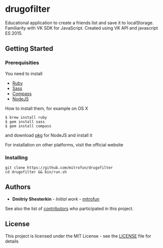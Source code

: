 # drugofilter

Educational application to create a friends list and save it to localStorage. 
Familiarity with VK SDK for JavaScript.
Created using VK API and javascript ES 2015.

## Getting Started

### Prerequisities

You need to install

* [Ruby](https://www.ruby-lang.org/)
* [Sass](http://sass-lang.com/)
* [Compass](http://compass-style.org/)
* [NodeJS](https://nodejs.org/)

How to install them, for example on OS X

```
$ brew install ruby
$ gem install sass
$ gem install compass
```

and download [pkg](https://nodejs.org/en/download/) for NodeJS and install it

For installation on other platforms, visit the official website

### Installing

```
git clone https://github.com/mitrofun/drugofilter
cd drugofilter && bin/run.sh
```

## Authors

* **Dmitriy Shesterkin** - *Initial work* - [mitrofun](https://github.com/mitrofun)

See also the list of [contributors](https://github.com/mitrofun/drugofilter/contributors) who participated in this project.

## License

This project is licensed under the MIT License - see the [LICENSE](LICENSE) file for details
